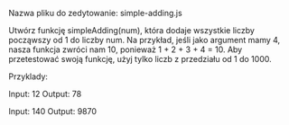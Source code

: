 Nazwa pliku do zedytowanie: simple-adding.js

Utwórz funkcję simpleAdding(num), która dodaje wszystkie liczby począwszy od 1 do liczby num. Na przykład, jeśli jako argument mamy 4, nasza funkcja zwróci nam 10, ponieważ 1 + 2 + 3 + 4 = 10. Aby przetestować swoją funkcję, użyj tylko liczb z przedziału od 1 do 1000.


Przyklady: 

Input: 12
Output: 78

Input: 140
Output: 9870